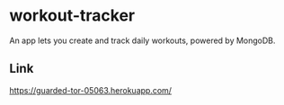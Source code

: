 
# workout-tracker

An app lets you create and track daily workouts, powered by MongoDB.

## Link

<https://guarded-tor-05063.herokuapp.com/>
